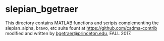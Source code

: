 # slepian_bgetraer

This directory contains MATLAB functions and scripts complementing the slepian_alpha, bravo, etc suite fount at https://github.com/csdms-contrib modified and written by bgetraer@princeton.edu, FALL 2017.